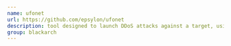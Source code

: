 ```yaml
---
name: ufonet
url: https://github.com/epsylon/ufonet
description: tool designed to launch DDoS attacks against a target, using 'Open Redirect' vectors on third party web applications, like botnet. URL : https://github.com/epsylon/ufonet Groups : blackarch blackarch-dos blackarch-webapp
group: blackarch
---
```

